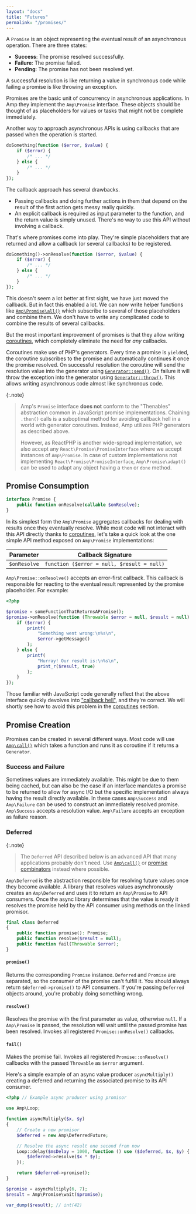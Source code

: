 ```yaml
---
layout: "docs"
title: "Futures"
permalink: "/promises/"
---
```

A `Promise` is an object representing the eventual result of an asynchronous operation. There are three states:

- **Success**: The promise resolved successfully.
- **Failure**: The promise failed.
- **Pending**: The promise has not been resolved yet.

A successful resolution is like returning a value in synchronous code while failing a promise is like throwing an
exception.

Promises are the basic unit of concurrency in asynchronous applications. In Amp they implement the `Amp\Promise`
interface. These objects should be thought of as placeholders for values or tasks that might not be complete
immediately.

Another way to approach asynchronous APIs is using callbacks that are passed when the operation is started.

```php
doSomething(function ($error, $value) {
    if ($error) {
        /* ... */
    } else {
        /* ... */
    }
});
```

The callback approach has several drawbacks.

- Passing callbacks and doing further actions in them that depend on the result of the first action gets messy really
  quickly.
- An explicit callback is required as input parameter to the function, and the return value is simply unused. There's no
  way to use this API without involving a callback.

That's where promises come into play. They're simple placeholders that are returned and allow a callback (or several
callbacks) to be registered.

```php
doSomething()->onResolve(function ($error, $value) {
    if ($error) {
        /* ... */
    } else {
        /* ... */
    }
});
```

This doesn't seem a lot better at first sight, we have just moved the callback. But in fact this enabled a lot. We can
now write helper functions like [`Amp\Promise\all()`](https://amphp.org/amp/promises/combinators#all) which subscribe to
several of those placeholders and combine them. We don't have to write any complicated code to combine the results of
several callbacks.

But the most important improvement of promises is that they allow
writing [coroutines](https://amphp.org/amp/coroutines/), which completely eliminate the need for _any_ callbacks.

Coroutines make use of PHP's generators. Every time a promise is `yield`ed, the coroutine subscribes to the promise and
automatically continues it once the promise resolved. On successful resolution the coroutine will send the resolution
value into the generator using [`Generator::send()`](https://secure.php.net/generator.send). On failure it will throw
the exception into the generator using [`Generator::throw()`](https://secure.php.net/generator.throw). This allows
writing asynchronous code almost like synchronous code.

{:.note}
> Amp's `Promise` interface **does not** conform to the "Thenables" abstraction common in JavaScript promise implementations. Chaining `.then()` calls is a suboptimal method for avoiding callback hell in a world with generator coroutines. Instead, Amp utilizes PHP generators as described above.
>
> However, as ReactPHP is another wide-spread implementation, we also accept any `React\Promise\PromiseInterface` where we accept instances of `Amp\Promise`. In case of custom implementations not implementing `React\Promise\PromiseInterface`, `Amp\Promise\adapt()` can be used to adapt any object having a `then` or `done` method.

## Promise Consumption

```php
interface Promise {
    public function onResolve(callable $onResolve);
}
```

In its simplest form the `Amp\Promise` aggregates callbacks for dealing with results once they eventually resolve. While
most code will not interact with this API directly thanks to [coroutines](../coroutines/), let's take a quick look at
the one simple API method exposed on `Amp\Promise` implementations:

| Parameter    | Callback Signature                         |
| ------------ | ------------------------------------------ |
| `$onResolve` | `function ($error = null, $result = null)` |

`Amp\Promise::onResolve()` accepts an error-first callback. This callback is responsible for reacting to the eventual
result represented by the promise placeholder. For example:

```php
<?php

$promise = someFunctionThatReturnsAPromise();
$promise->onResolve(function (Throwable $error = null, $result = null) {
    if ($error) {
        printf(
            "Something went wrong:\n%s\n",
            $error->getMessage()
        );
    } else {
        printf(
            "Hurray! Our result is:\n%s\n",
            print_r($result, true)
        );
    }
});
```

Those familiar with JavaScript code generally reflect that the above interface quickly devolves
into ["callback hell"](http://callbackhell.com/), and they're correct. We will shortly see how to avoid this problem in
the [coroutines](../coroutines/README.md) section.

## Promise Creation

Promises can be created in several different ways. Most code will
use [`Amp\call()`](https://amphp.org/amp/coroutines/helpers#call) which takes a function and runs it as coroutine if it
returns a `Generator`.

### Success and Failure

Sometimes values are immediately available. This might be due to them being cached, but can also be the case if an
interface mandates a promise to be returned to allow for async I/O but the specific implementation always having the
result directly available. In these cases `Amp\Success` and `Amp\Failure` can be used to construct an immediately
resolved promise. `Amp\Success` accepts a resolution value. `Amp\Failure` accepts an exception as failure reason.

### Deferred

{:.note}
> The `Deferred` API described below is an advanced API that many applications probably don't need. Use [`Amp\call()`](https://amphp.org/amp/coroutines/helpers#call) or [promise combinators](https://amphp.org/amp/promises/combinators) instead where possible.

`Amp\Deferred` is the abstraction responsible for resolving future values once they become available. A library that
resolves values asynchronously creates an `Amp\Deferred` and uses it to return an `Amp\Promise` to API consumers. Once
the async library determines that the value is ready it resolves the promise held by the API consumer using methods on
the linked promisor.

```php
final class Deferred
{
    public function promise(): Promise;
    public function resolve($result = null);
    public function fail(Throwable $error);
}
```

#### `promise()`

Returns the corresponding `Promise` instance. `Deferred` and `Promise` are separated, so the consumer of the promise
can't fulfill it. You should always return `$deferred->promise()` to API consumers. If you're passing `Deferred` objects
around, you're probably doing something wrong.

#### `resolve()`

Resolves the promise with the first parameter as value, otherwise `null`. If a `Amp\Promise` is passed, the resolution
will wait until the passed promise has been resolved. Invokes all registered `Promise::onResolve()` callbacks.

#### `fail()`

Makes the promise fail. Invokes all registered `Promise::onResolve()` callbacks with the passed `Throwable` as `$error`
argument.

Here's a simple example of an async value producer `asyncMultiply()` creating a deferred and returning the associated
promise to its API consumer.

```php
<?php // Example async producer using promisor

use Amp\Loop;

function asyncMultiply($x, $y)
{
    // Create a new promisor
    $deferred = new Amp\DeferredFuture;

    // Resolve the async result one second from now
    Loop::delay($msDelay = 1000, function () use ($deferred, $x, $y) {
        $deferred->resolve($x * $y);
    });

    return $deferred->promise();
}

$promise = asyncMultiply(6, 7);
$result = Amp\Promise\wait($promise);

var_dump($result); // int(42)
```
